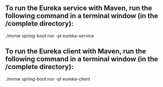 ## To run the Eureka service with Maven, run the following command in a terminal window (in the /complete directory):
./mvnw spring-boot:run -pl eureka-service  

## To run the Eureka client with Maven, run the following command in a terminal window (in the /complete directory):
./mvnw spring-boot:run -pl eureka-client  
